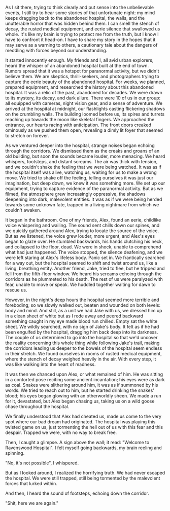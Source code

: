As I sit there, trying to think clearly and put sense into the unbelievable events, I still try to hear some stories of that unfortunate night: my mind keeps dragging back to the abandoned hospital, the walls, and the unutterable horror that was hidden behind them. I can smell the stench of decay, the rusted medical equipment, and eerie silence that swallowed us whole. It's like my brain is trying to protect me from the truth, but I know I have to confront it head-on. I have to share my story in the hopes that it may serve as a warning to others, a cautionary tale about the dangers of meddling with forces beyond our understanding.

It started innocently enough. My friends and I, all avid urban explorers, heard the whisper of an abandoned hospital built at the end of town. Rumors spread that it was a hotspot for paranormal activity, but we didn't believe them. We are skeptics, thrill-seekers, and photographers trying to capture the eerie beauty of the abandoned hospital. For weeks, we planned, prepared equipment, and researched the history about this abandoned hospital. It was a relic of the past, abandoned for decades. We were drawn to its mystery, its decay, and dark allure. There were 10 of us in our group: all equipped with cameras, night vision gear, and a sense of adventure. We arrived at the hospital at midnight, our flashlights casting flickering shadows on the crumbling walls. The building loomed before us, its spires and turrets reaching up towards the moon like skeletal fingers. We approached the entrance, our hearts racing with anticipation. The front doors creaked ominously as we pushed them open, revealing a dimly lit foyer that seemed to stretch on forever.



As we ventured deeper into the hospital, strange noises began echoing through the corridors. We dismissed them as the creaks and groans of an old building, but soon the sounds became louder, more menacing. We heard whispers, footsteps, and distant screams. The air was thick with tension, and we couldn't shake the feeling that we were being watched. It was as if the hospital itself was alive, watching us, waiting for us to make a wrong move. We tried to shake off the feeling, telling ourselves it was just our imagination, but deep down, we knew it was something more. We set up our equipment, trying to capture evidence of the paranormal activity. But as we filmed, the atmosphere grew increasingly oppressive, the shadows deepening into dark, malevolent entities. It was as if we were being herded towards some unknown fate, trapped in a living nightmare from which we couldn't awaken.



It began in the bathroom. One of my friends, Alex, found an eerie, childlike voice whispering and wailing. The sound sent chills down our spines, and we quickly gathered around Alex, trying to locate the source of the voice. But as we listened, the voice grew louder, more urgent, and Alex's eyes began to glaze over. He stumbled backwards, his hands clutching his neck, and collapsed to the floor, dead. We were in shock, unable to comprehend what had just happened. The voice stopped, the silence deafening, and we were left staring at Alex's lifeless body. Panic set in. We frantically searched for a way out, but the hospital seemed to shift and twist around us, like a living, breathing entity. Another friend, Jake, tried to flee, but he tripped and fell from the fifth-floor window. We heard his screams echoing through the corridors as he plummeted to his death. The rest of us were paralyzed with fear, unable to move or speak. We huddled together waiting for dawn to rescue us.

However, in the night's deep hours the hospital seemed more terrible and foreboding; so we slowly walked out, beaten and wounded on both levels: body and mind. And still, as a unit we had Jake with us, we dressed him up in a clean sheet of white but as I rode away and peered backward something caught in my eye made blood run chilled. Empty sat the white sheet. We wildly searched, with no sign of Jake's body. It felt as if he had been engulfed by the hospital, dragging him back deep into its darkness. The couple of us determined to go into the hospital so that we'd uncover the reality concerning this whole thing while following Jake's trail, making the corridors leading us deeper to the bowels of the hospital seem endless in their stretch. We found ourselves in rooms of rusted medical equipment, where the stench of decay weighed heavily in the air. With every step, it was like walking into the heart of madness.



It was then we chanced upon Alex, or what remained of him. He was sitting in a contorted pose reciting some ancient incantation; his eyes were as dark as coal. Snakes were slithering around him, it was as if summoned by his words. We tried to reach out to him, but he started drinking the snakes' blood; his eyes began glowing with an otherworldly sheen. We made a run for it, devastated, but Alex began chasing us, taking us on a wild goose chase throughout the hospital.



We finally understood that Alex had cheated us, made us come to the very spot where our bad dream had originated. The hospital was playing this twisted game on us, just tormenting the hell out of us with this fear and this despair. Trapped we were, with no way to break free.



Then, I caught a glimpse. A sign above the wall; it read: "Welcome to Ravenswood Hospital". I felt myself going backwards, my brain reeling and spinning.



"No, it's not possible", I whispered.



But as I looked around, I realized the horrifying truth. We had never escaped the hospital. We were still trapped, still being tormented by the malevolent forces that lurked within.



And then, I heard the sound of footsteps, echoing down the corridor.



"Shit, here we are again."